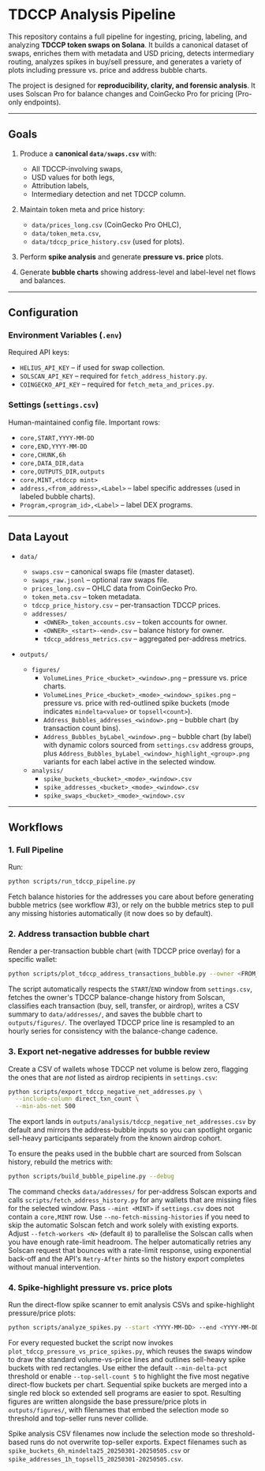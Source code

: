 # TDCCP Analysis Pipeline

This repository contains a full pipeline for ingesting, pricing, labeling, and analyzing **TDCCP token swaps on Solana**. It builds a canonical dataset of swaps, enriches them with metadata and USD pricing, detects intermediary routing, analyzes spikes in buy/sell pressure, and generates a variety of plots including pressure vs. price and address bubble charts.

The project is designed for **reproducibility, clarity, and forensic analysis**. It uses Solscan Pro for balance changes and CoinGecko Pro for pricing (Pro-only endpoints).

---

## Goals

1. Produce a **canonical `data/swaps.csv`** with:
   - All TDCCP-involving swaps,
   - USD values for both legs,
   - Attribution labels,
   - Intermediary detection and net TDCCP column.

2. Maintain token meta and price history:
   - `data/prices_long.csv` (CoinGecko Pro OHLC),
   - `data/token_meta.csv`,
   - `data/tdccp_price_history.csv` (used for plots).

3. Perform **spike analysis** and generate **pressure vs. price** plots.

4. Generate **bubble charts** showing address-level and label-level net flows and balances.

---

## Configuration

### Environment Variables (`.env`)
Required API keys:

- `HELIUS_API_KEY` – if used for swap collection.
- `SOLSCAN_API_KEY` – required for `fetch_address_history.py`.
- `COINGECKO_API_KEY` – required for `fetch_meta_and_prices.py`.

### Settings (`settings.csv`)
Human-maintained config file. Important rows:

- `core,START,YYYY-MM-DD`
- `core,END,YYYY-MM-DD`
- `core,CHUNK,6h`
- `core,DATA_DIR,data`
- `core,OUTPUTS_DIR,outputs`
- `core,MINT,<tdccp mint>`
- `address,<from_address>,<Label>` – label specific addresses (used in labeled bubble charts).
- `Program,<program_id>,<Label>` – label DEX programs.

---

## Data Layout

- `data/`
  - `swaps.csv` – canonical swaps file (master dataset).
  - `swaps_raw.jsonl` – optional raw swaps file.
  - `prices_long.csv` – OHLC data from CoinGecko Pro.
  - `token_meta.csv` – token metadata.
  - `tdccp_price_history.csv` – per-transaction TDCCP prices.
  - `addresses/`
    - `<OWNER>_token_accounts.csv` – token accounts for owner.
    - `<OWNER>_<start>-<end>.csv` – balance history for owner.
    - `tdccp_address_metrics.csv` – aggregated per-address metrics.

- `outputs/`
  - `figures/`
    - `VolumeLines_Price_<bucket>_<window>.png` – pressure vs. price charts.
    - `VolumeLines_Price_<bucket>_<mode>_<window>_spikes.png` – pressure vs. price with red-outlined spike buckets (mode indicates `mindelta<value>` or `topsell<count>`).
    - `Address_Bubbles_addresses_<window>.png` – bubble chart (by transaction count bins).
    - `Address_Bubbles_byLabel_<window>.png` – bubble chart (by label) with dynamic colors sourced from `settings.csv` address groups, plus `Address_Bubbles_byLabel_<window>_highlight_<group>.png` variants for each label active in the selected window.
  - `analysis/`
    - `spike_buckets_<bucket>_<mode>_<window>.csv`
    - `spike_addresses_<bucket>_<mode>_<window>.csv`
    - `spike_swaps_<bucket>_<mode>_<window>.csv`

---

## Workflows

### 1. Full Pipeline
Run:
```bash
python scripts/run_tdccp_pipeline.py
```

Fetch balance histories for the addresses you care about before generating
bubble metrics (see workflow #3), or rely on the bubble metrics step to pull any
missing histories automatically (it now does so by default).

### 2. Address transaction bubble chart
Render a per-transaction bubble chart (with TDCCP price overlay) for a specific wallet:

```bash
python scripts/plot_tdccp_address_transactions_bubble.py --owner <FROM_ADDRESS>
```

The script automatically respects the `START`/`END` window from `settings.csv`, fetches the owner's TDCCP balance-change history from Solscan, classifies each transaction (buy, sell, transfer, or airdrop), writes a CSV summary to `data/addresses/`, and saves the bubble chart to `outputs/figures/`. The overlayed TDCCP price line is resampled to an hourly series for consistency with the balance-change cadence.

### 3. Export net-negative addresses for bubble review
Create a CSV of wallets whose TDCCP net volume is below zero, flagging the ones that are *not* listed as airdrop recipients in `settings.csv`:

```bash
python scripts/export_tdccp_negative_net_addresses.py \
  --include-column direct_txn_count \
  --min-abs-net 500
```

The export lands in `outputs/analysis/tdccp_negative_net_addresses.csv` by default and mirrors the address-bubble inputs so you can spotlight organic sell-heavy participants separately from the known airdrop cohort.

To ensure the peaks used in the bubble chart are sourced from Solscan history,
rebuild the metrics with:

```bash
python scripts/build_bubble_pipeline.py --debug
```

The command checks `data/addresses/` for per-address Solscan exports and calls
`scripts/fetch_address_history.py` for any wallets that are missing files for the
selected window. Pass `--mint <MINT>` if `settings.csv` does not contain a
`core,MINT` row. Use `--no-fetch-missing-histories` if you need to skip the
automatic Solscan fetch and work solely with existing exports. Adjust
`--fetch-workers <N>` (default `8`) to parallelise the Solscan calls when you
have enough rate-limit headroom. The helper automatically retries any Solscan
request that bounces with a rate-limit response, using exponential back-off and
the API's `Retry-After` hints so the history export completes without manual
intervention.

### 4. Spike-highlight pressure vs. price plots
Run the direct-flow spike scanner to emit analysis CSVs and spike-highlight pressure/price plots:

```bash
python scripts/analyze_spikes.py --start <YYYY-MM-DD> --end <YYYY-MM-DD>
```

For every requested bucket the script now invokes `plot_tdccp_pressure_vs_price_spikes.py`, which reuses the swaps window to draw the standard volume-vs-price lines and outlines sell-heavy spike buckets with red rectangles. Use either the default `--min-delta-pct` threshold or enable `--top-sell-count 5` to highlight the five most negative direct-flow buckets per chart. Sequential spike buckets are merged into a single red block so extended sell programs are easier to spot. Resulting figures are written alongside the base pressure/price plots in `outputs/figures/`, with filenames that embed the selection mode so threshold and top-seller runs never collide.

Spike analysis CSV filenames now include the selection mode so threshold-based runs do not overwrite top-seller exports. Expect filenames such as `spike_buckets_6h_mindelta25_20250301-20250505.csv` or `spike_addresses_1h_topsell5_20250301-20250505.csv`.
